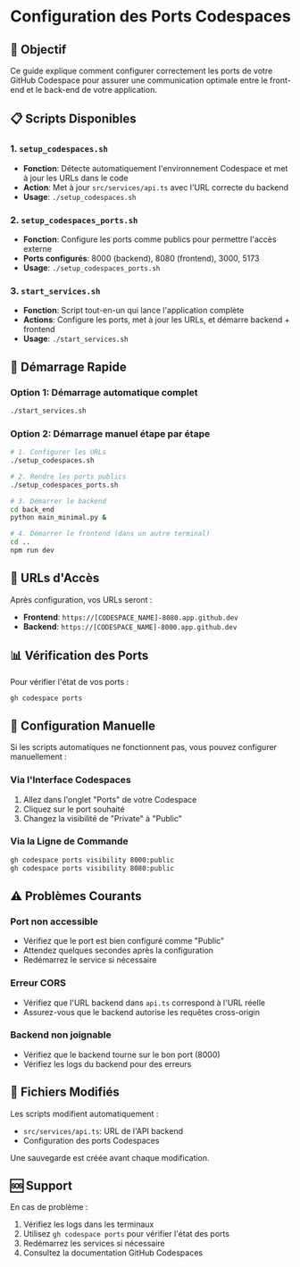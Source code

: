 # Configuration des Ports Codespaces

## 🎯 Objectif

Ce guide explique comment configurer correctement les ports de votre GitHub Codespace pour assurer une communication optimale entre le front-end et le back-end de votre application.

## 📋 Scripts Disponibles

### 1. `setup_codespaces.sh`
- **Fonction**: Détecte automatiquement l'environnement Codespace et met à jour les URLs dans le code
- **Action**: Met à jour `src/services/api.ts` avec l'URL correcte du backend
- **Usage**: `./setup_codespaces.sh`

### 2. `setup_codespaces_ports.sh`
- **Fonction**: Configure les ports comme publics pour permettre l'accès externe
- **Ports configurés**: 8000 (backend), 8080 (frontend), 3000, 5173
- **Usage**: `./setup_codespaces_ports.sh`

### 3. `start_services.sh`
- **Fonction**: Script tout-en-un qui lance l'application complète
- **Actions**: Configure les ports, met à jour les URLs, et démarre backend + frontend
- **Usage**: `./start_services.sh`

## 🚀 Démarrage Rapide

### Option 1: Démarrage automatique complet
```bash
./start_services.sh
```

### Option 2: Démarrage manuel étape par étape
```bash
# 1. Configurer les URLs
./setup_codespaces.sh

# 2. Rendre les ports publics
./setup_codespaces_ports.sh

# 3. Démarrer le backend
cd back_end
python main_minimal.py &

# 4. Démarrer le frontend (dans un autre terminal)
cd ..
npm run dev
```

## 🔗 URLs d'Accès

Après configuration, vos URLs seront :
- **Frontend**: `https://[CODESPACE_NAME]-8080.app.github.dev`
- **Backend**: `https://[CODESPACE_NAME]-8000.app.github.dev`

## 📊 Vérification des Ports

Pour vérifier l'état de vos ports :
```bash
gh codespace ports
```

## 🔧 Configuration Manuelle

Si les scripts automatiques ne fonctionnent pas, vous pouvez configurer manuellement :

### Via l'Interface Codespaces
1. Allez dans l'onglet "Ports" de votre Codespace
2. Cliquez sur le port souhaité
3. Changez la visibilité de "Private" à "Public"

### Via la Ligne de Commande
```bash
gh codespace ports visibility 8000:public
gh codespace ports visibility 8080:public
```

## ⚠️ Problèmes Courants

### Port non accessible
- Vérifiez que le port est bien configuré comme "Public"
- Attendez quelques secondes après la configuration
- Redémarrez le service si nécessaire

### Erreur CORS
- Vérifiez que l'URL backend dans `api.ts` correspond à l'URL réelle
- Assurez-vous que le backend autorise les requêtes cross-origin

### Backend non joignable
- Vérifiez que le backend tourne sur le bon port (8000)
- Vérifiez les logs du backend pour des erreurs

## 📝 Fichiers Modifiés

Les scripts modifient automatiquement :
- `src/services/api.ts`: URL de l'API backend
- Configuration des ports Codespaces

Une sauvegarde est créée avant chaque modification.

## 🆘 Support

En cas de problème :
1. Vérifiez les logs dans les terminaux
2. Utilisez `gh codespace ports` pour vérifier l'état des ports
3. Redémarrez les services si nécessaire
4. Consultez la documentation GitHub Codespaces
